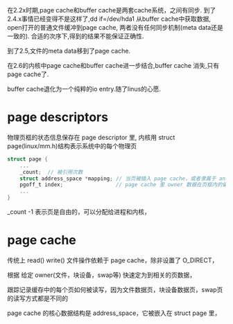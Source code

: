 在2.2x时期,page cache和buffer cache是两套cache系统，之间有同步.
到了2.4.x事情已经变得不是这样了,dd if=/dev/hda1 从buffer cache中获取数据,
open打开的普通文件缓冲到page cache,
两者没有任何同步机制(meta data还是一致的). 合适的次序下,得到的结果不能保证正确性.

到了2.5,文件的meta data移到了page cache.

在2.6的内核中page cache和buffer cache进一步结合,buffer cache 消失,只有page cache了.
 
 buffer cache退化为一个纯粹的io entry.随了linus的心愿.


# page descriptors
物理页框的状态信息保存在 page descriptor 里, 内核用 struct page(linux/mm.h)结构表示系统中的每个物理页
```c
struct page {
    ...
    _count;  // 被引用次数
    struct address_space *mapping; // 当页被插入 page cache，或者隶属于 anonymous region 时才被使用
    pgoff_t index;                 // page cache 里 owner 数据在页框内的偏移量
    ...
}
```
_count -1 表示页是自由的，可以分配给进程和内核，


# page cache
传统上 read() write() 文件操作依赖于 page cache，除非设置了 O_DIRECT，



根据 给定 owner(文件，块设备，swap等) 快速定为到相关的页数据，



跟踪记录缓存中的每个页如何被读写，因为文件数据页，块设备数据页，swap页的读写方式都是不同的

page cache 的核心数据结构是 address_space，它被嵌入在 struct page 里，



